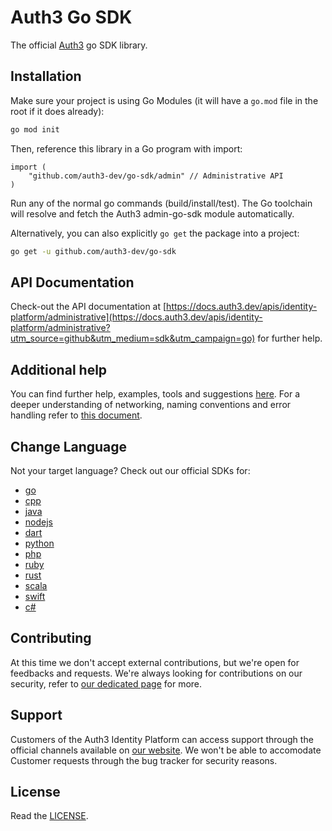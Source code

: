 # Auth3 Go SDK

The official [Auth3](https://auth3.dev/?utm_source=github&utm_medium=sdk&utm_campaign=go) go SDK library.

## Installation

Make sure your project is using Go Modules (it will have a `go.mod` file in the root if it does already):

```bash
go mod init
```

Then, reference this library in a Go program with import:

```golang
import (
    "github.com/auth3-dev/go-sdk/admin" // Administrative API
)
```

Run any of the normal go commands (build/install/test). The Go toolchain will resolve and fetch the Auth3 admin-go-sdk module automatically.

Alternatively, you can also explicitly `go get` the package into a project:

```bash
go get -u github.com/auth3-dev/go-sdk
```

## API Documentation

Check-out the API documentation at [https://docs.auth3.dev/apis/identity-platform/administrative](https://docs.auth3.dev/apis/identity-platform/administrative?utm_source=github&utm_medium=sdk&utm_campaign=go) for further help.

## Additional help

You can find further help, examples, tools and suggestions [here](https://grpc.io/docs/languages/go/). For a deeper understanding of networking, naming conventions and error handling refer to [this document](https://developers.google.com/protocol-buffers/docs/gotutorial).

## Change Language

Not your target language? Check out our official SDKs for: 

  * [go](https://github.com/auth3-dev/go-sdk)
  * [cpp](https://github.com/auth3-dev/cpp-sdk)
  * [java](https://github.com/auth3-dev/java-sdk)
  * [nodejs](https://github.com/auth3-dev/nodejs-sdk)
  * [dart](https://github.com/auth3-dev/dart-sdk)
  * [python](https://github.com/auth3-dev/python-sdk)
  * [php](https://github.com/auth3-dev/php-sdk)
  * [ruby](https://github.com/auth3-dev/ruby-sdk)
  * [rust](https://github.com/auth3-dev/rust-sdk)
  * [scala](https://github.com/auth3-dev/scala-sdk)
  * [swift](https://github.com/auth3-dev/swift-sdk)
  * [c#](https://github.com/auth3-dev/csharp-sdk)

## Contributing

At this time we don't accept external contributions, but we're open for feedbacks and requests. We're always looking for contributions on our security, refer to [our dedicated page](https://auth3.dev/bounty-program?utm_source=github&utm_medium=sdk&utm_campaign=go) for more.

## Support

Customers of the Auth3 Identity Platform can access support through the official channels available on [our website](https://auth3.dev/?utm_source=github&utm_medium=sdk&utm_campaign=go). We won't be able to accomodate Customer requests through the bug tracker for security reasons. 

## License

Read the [LICENSE](https://github.com/auth3-dev/go-sdk/blob/main/LICENSE).
